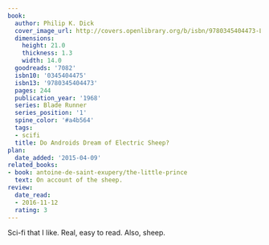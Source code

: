 ```yaml
---
book:
  author: Philip K. Dick
  cover_image_url: http://covers.openlibrary.org/b/isbn/9780345404473-L.jpg
  dimensions:
    height: 21.0
    thickness: 1.3
    width: 14.0
  goodreads: '7082'
  isbn10: '0345404475'
  isbn13: '9780345404473'
  pages: 244
  publication_year: '1968'
  series: Blade Runner
  series_position: '1'
  spine_color: '#a4b564'
  tags:
  - scifi
  title: Do Androids Dream of Electric Sheep?
plan:
  date_added: '2015-04-09'
related_books:
- book: antoine-de-saint-exupery/the-little-prince
  text: On account of the sheep.
review:
  date_read:
  - 2016-11-12
  rating: 3
---
```


Sci-fi that I like. Real, easy to read. Also, sheep.
